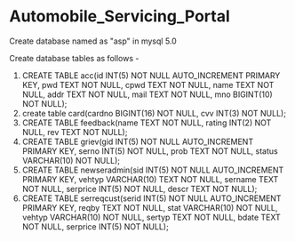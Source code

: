 # Automobile_Servicing_Portal


Create database named as "asp" in mysql 5.0


Create database tables as follows - 
1. CREATE TABLE acc(id INT(5) NOT NULL AUTO_INCREMENT PRIMARY KEY, pwd TEXT NOT NULL, cpwd TEXT NOT NULL, name TEXT NOT NULL, addr TEXT NOT NULL, mail TEXT NOT NULL, mno BIGINT(10) NOT NULL);
2. create table card(cardno BIGINT(16) NOT NULL, cvv INT(3) NOT NULL);
3. CREATE TABLE feedback(name TEXT NOT NULL, rating INT(2) NOT NULL, rev TEXT NOT NULL);
4. CREATE TABLE griev(gid INT(5) NOT NULL AUTO_INCREMENT PRIMARY KEY, serno INT(5) NOT NULL, prob TEXT  NOT NULL, status VARCHAR(10) NOT NULL);
5. CREATE TABLE newseradmin(sid INT(5) NOT NULL AUTO_INCREMENT PRIMARY KEY, vehtyp VARCHAR(10) TEXT NOT NULL, sername TEXT NOT NULL, serprice INT(5) NOT NULL, descr TEXT NOT NULL);
6. CREATE TABLE serreqcust(serid INT(5) NOT NULL AUTO_INCREMENT PRIMARY KEY, reqby TEXT NOT NULL, stat VARCHAR(10) NOT NULL, vehtyp VARCHAR(10) NOT NULL, sertyp TEXT NOT NULL, bdate TEXT NOT NULL, serprice INT(5) NOT NULL);
